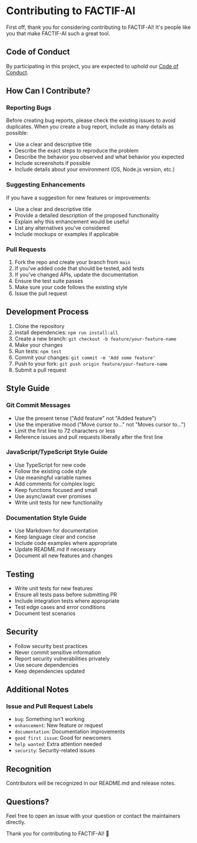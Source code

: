 # Contributing to FACTIF-AI

First off, thank you for considering contributing to FACTIF-AI! It's people like you that make FACTIF-AI such a great tool.

## Code of Conduct

By participating in this project, you are expected to uphold our [Code of Conduct](CODE_OF_CONDUCT.md).

## How Can I Contribute?

### Reporting Bugs

Before creating bug reports, please check the existing issues to avoid duplicates. When you create a bug report, include as many details as possible:

* Use a clear and descriptive title
* Describe the exact steps to reproduce the problem
* Describe the behavior you observed and what behavior you expected
* Include screenshots if possible
* Include details about your environment (OS, Node.js version, etc.)

### Suggesting Enhancements

If you have a suggestion for new features or improvements:

* Use a clear and descriptive title
* Provide a detailed description of the proposed functionality
* Explain why this enhancement would be useful
* List any alternatives you've considered
* Include mockups or examples if applicable

### Pull Requests

1. Fork the repo and create your branch from `main`
2. If you've added code that should be tested, add tests
3. If you've changed APIs, update the documentation
4. Ensure the test suite passes
5. Make sure your code follows the existing style
6. Issue the pull request

## Development Process

1. Clone the repository
2. Install dependencies: `npm run install:all`
3. Create a new branch: `git checkout -b feature/your-feature-name`
4. Make your changes
5. Run tests: `npm test`
6. Commit your changes: `git commit -m 'Add some feature'`
7. Push to your fork: `git push origin feature/your-feature-name`
8. Submit a pull request

## Style Guide

### Git Commit Messages

* Use the present tense ("Add feature" not "Added feature")
* Use the imperative mood ("Move cursor to..." not "Moves cursor to...")
* Limit the first line to 72 characters or less
* Reference issues and pull requests liberally after the first line

### JavaScript/TypeScript Style Guide

* Use TypeScript for new code
* Follow the existing code style
* Use meaningful variable names
* Add comments for complex logic
* Keep functions focused and small
* Use async/await over promises
* Write unit tests for new functionality

### Documentation Style Guide

* Use Markdown for documentation
* Keep language clear and concise
* Include code examples where appropriate
* Update README.md if necessary
* Document all new features and changes

## Testing

* Write unit tests for new features
* Ensure all tests pass before submitting PR
* Include integration tests where appropriate
* Test edge cases and error conditions
* Document test scenarios

## Security

* Follow security best practices
* Never commit sensitive information
* Report security vulnerabilities privately
* Use secure dependencies
* Keep dependencies updated

## Additional Notes

### Issue and Pull Request Labels

* `bug`: Something isn't working
* `enhancement`: New feature or request
* `documentation`: Documentation improvements
* `good first issue`: Good for newcomers
* `help wanted`: Extra attention needed
* `security`: Security-related issues

## Recognition

Contributors will be recognized in our README.md and release notes.

## Questions?

Feel free to open an issue with your question or contact the maintainers directly.

Thank you for contributing to FACTIF-AI! 🎉

